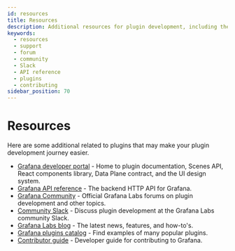 ```yaml
---
id: resources
title: Resources
description: Additional resources for plugin development, including the community support forum.
keywords:
  - resources
  - support
  - forum
  - community
  - Slack
  - API reference
  - plugins
  - contributing
sidebar_position: 70
---
```


# Resources

Here are some additional related to plugins that may make your plugin development journey easier.

- [Grafana developer portal](https://grafana.com/developers/) - Home to plugin documentation, Scenes API, React components library, Data Plane contract, and the UI design system.
- [Grafana API reference](https://grafana.com/docs/grafana/latest/developers/http_api/) - The backend HTTP API for Grafana. 
- [Grafana Community](https://community.grafana.com/) - Official Grafana Labs forums on plugin development and other topics.
- [Community Slack](https://slack.grafana.com/) - Discuss plugin development at the Grafana Labs community Slack.
- [Grafana Labs blog](https://grafana.com/blog/) - The latest news, features, and how-to's.
- [Grafana plugins catalog](https://grafana.com/grafana/plugins/) - Find examples of many popular plugins.
- [Contributor guide](https://grafana.com/docs/grafana/latest/developers/contribute/) - Developer guide for contributing to Grafana.


